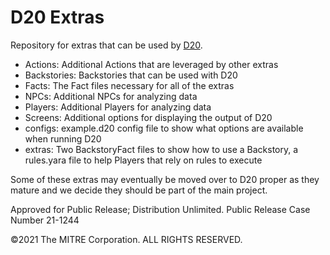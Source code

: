 # D20 Extras

Repository for extras that can be used by [D20](https://github.com/MITRECND/d20).

* Actions: Additional Actions that are leveraged by other extras
* Backstories: Backstories that can be used with D20
* Facts: The Fact files necessary for all of the extras
* NPCs: Additional NPCs for analyzing data
* Players: Additional Players for analyzing data
* Screens: Additional options for displaying the output of D20
* configs: example.d20 config file to show what options are available when running D20
* extras: Two BackstoryFact files to show how to use a Backstory, a rules.yara file to help Players that rely on rules to execute

Some of these extras may eventually be moved over to D20 proper as they mature
and we decide they should be part of the main project.

Approved for Public Release; Distribution Unlimited. Public Release Case Number 21-1244

&copy;2021 The MITRE Corporation. ALL RIGHTS RESERVED.
